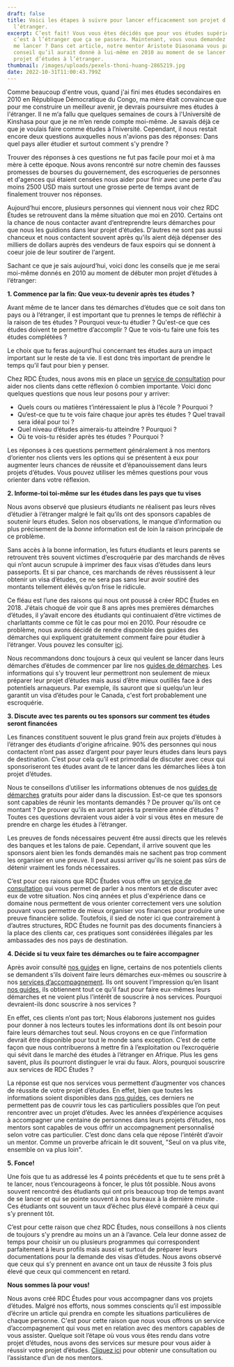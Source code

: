 ```yaml
---
draft: false
title: Voici les étapes à suivre pour lancer efficacement son projet d’études à
  l’étranger.
excerpt: C’est fait! Vous vous êtes décidés que pour vos études supérieures,
  c’est à l’étranger que ça se passera. Maintenant, vous vous demandez comment
  me lancer ? Dans cet article, notre mentor Aristote Diasonama vous partage le
  conseil qu’il aurait donné à lui-même en 2010 au moment de se lancer dans son
  projet d’études à l’étranger.
thumbnail: /images/uploads/pexels-thoni-huang-2865219.jpg
date: 2022-10-31T11:00:43.799Z
---
```

Comme beaucoup d'entre vous, quand j'ai fini mes études secondaires en 2010 en République Démocratique du Congo, ma mère était convaincue que pour me construire un meilleur avenir, je devrais poursuivre mes études à l'étranger. Il ne m‘a fallu que quelques semaines de cours à l'Université de Kinshasa pour que je ne m’en rende compte moi-même. Je savais déjà ce que je voulais faire comme études à l’niversité. Cependant, il nous restait encore deux questions auxquelles nous n'avions pas des réponses:  Dans quel pays aller étudier et surtout comment s'y prendre ?

Trouver des réponses à ces questions ne fut pas facile pour moi et à ma mère à cette époque. Nous avons rencontré sur notre chemin des fausses promesses de bourses du gouvernement, des escroqueries de personnes et d'agences qui étaient censées nous aider pour finir avec une perte d‘au moins 2500 USD mais surtout une grosse perte de temps avant de finalement trouver nos réponses.

Aujourd‘hui encore, plusieurs personnes qui viennent nous voir chez RDC Études se retrouvent dans la même situation que moi en 2010. Certains ont la chance de nous contacter avant d‘entreprendre leurs démarches pour que nous les guidions dans leur projet d‘études. D‘autres ne sont pas aussi chanceux et nous contactent souvent après qu'ils aient déjà dépenser des milliers de dollars auprès des vendeurs de faux espoirs qui se donnent à coeur joie de leur soutirer de l‘argent.

Sachant ce que je sais aujourd‘hui, voici donc les conseils que je me serai moi-même donnés en 2010 au moment de débuter mon projet d‘études à l‘étranger:

**1. Commence par la fin: Que veux-tu devenir après tes études ?**

Avant même de te lancer dans tes démarches d‘études que ce soit dans ton pays ou à l‘étranger, il est important que tu prennes le temps de réfléchir à la raison de tes études ? Pourquoi veux-tu étudier ? Qu'est-ce que ces études doivent te permettre d’accomplir ? Que te vois-tu faire une fois tes études complétées ?

Le choix que tu feras aujourd’hui concernant tes études aura un impact important sur le reste de ta vie. Il est donc très important de prendre le temps qu’il faut pour bien y penser.

Chez RDC Études, nous avons mis en place un [service de consultation](/assistance-process) pour aider nos clients dans cette réflexion ô combien importante. Voici donc quelques questions que nous leur posons pour y arriver:
- Quels cours ou matières t’intéressaient le plus à l‘école ? Pourquoi ?
- Qu‘est-ce que tu te vois faire chaque jour après tes études ? Quel travail sera idéal pour toi ?
- Quel niveau d’études aimerais-tu atteindre ? Pourquoi ?
- Où te vois-tu résider après tes études ? Pourquoi ?

Les réponses à ces questions permettent généralement à nos mentors d‘orienter nos clients vers les options qui se présentent à eux pour augmenter leurs chances de réussite et d‘épanouissement dans leurs projets d‘études. Vous pouvez utiliser les mêmes questions pour vous orienter dans votre réflexion.

**2. Informe-toi toi-même sur les études dans les pays que tu vises**

Nous avons observé que plusieurs étudiants ne réalisent pas leurs rêves d’étudier à l’étranger malgré le fait qu’ils ont des sponsors capables de soutenir leurs études. Selon nos observations, le manque d’information ou plus précisement de la *bonne* information est de loin la raison principale de ce problème.

Sans accès à la bonne information, les futurs étudiants et leurs parents se retrouvent très souvent victimes d‘escroquérie par des marchands de rêves qui n’ont aucun scrupule à imprimer des faux visas d’études dans leurs passeports. Et si par chance, ces marchands de rêves réussissent à leur obtenir un visa d’études, ce ne sera pas sans leur avoir soutiré des montants tellement élévés qu‘on frise le ridicule.

Ce fléau est l’une des raisons qui nous ont poussé à créer RDC Études en 2018. J‘étais choqué de voir que 8 ans après mes premières démarches d’études, il y’avait encore des étudiants qui continuaient d’être victimes de charlattants comme ce fût le cas pour moi en 2010. Pour résoudre ce problème, nous avons décidé de rendre disponible des guides des démarches qui expliquent gratuitement comment faire pour étudier à l‘étranger. Vous pouvez les consulter [ici](/guides).

Nous recommandons donc toujours à ceux qui veulent se lancer dans leurs démarches d’études de commencer par lire nos [guides de démarches](/guides). Les informations qui s’y trouvent leur permettront non seulement de mieux préparer leur projet d’études mais aussi d’être mieux outillés face à des potentiels arnaqueurs. Par exemple, ils sauront que si quelqu’un leur garantit un visa d’études pour le Canada, c'est fort probablement une escroquérie.

**3. Discute avec tes parents ou tes sponsors sur comment tes études seront financées**

Les finances constituent souvent le plus grand frein aux projets d’études à l’étranger des étudiants d'origine africaine. 90% des personnes qui nous contactent n’ont pas assez d’argent pour payer leurs études dans leurs pays de destination. C’est pour cela qu’il est primordial de discuter avec ceux qui sponsoriseront tes études avant de te lancer dans les démarches liées à ton projet d’études. 

Nous te conseillons d’utiliser les informations obtenues de nos [guides de démarches](/guides) gratuits pour aider dans la discussion. Est-ce que tes sponsors sont capables de réunir les montants demandés ? De prouver qu'ils ont ce montant ? De prouver qu'ils en auront après ta première année d’études ? Toutes ces questions devraient vous aider à voir si vous êtes en mesure de prendre en charge les études à l’étranger.

Les preuves de fonds nécessaires peuvent être aussi directs que les relevés des banques et les talons de paie. Cependant, il arrive souvent que les sponsors aient bien les fonds demandés mais ne sachent pas trop comment les organiser en une preuve. Il peut aussi arriver qu'ils ne soient pas sûrs de détenir vraiment les fonds nécessaires. 

C’est pour ces raisons que RDC Études vous offre un [service de consultation](/assistance-request) qui vous permet de parler à nos mentors et de discuter avec eux de votre situation. Nos cinq années et plus d'expérience dans ce domaine nous permettent de vous orienter correctement vers une solution pouvant vous permettre de mieux organiser vos finances pour produire une preuve financière solide. Toutefois, il sied de noter ici que contrairement à d’autres structures, RDC Études ne fournit pas des documents financiers à la place des clients car, ces pratiques sont considérées illégales par les ambassades des nos pays de destination.

**4. Décide si tu veux faire tes démarches ou te faire accompagner**

Après avoir consulté [nos guides](/guides) en ligne, certains de nos potentiels clients se demandent s’ils doivent faire leurs démarches eux-mêmes ou souscrire à nos [services d’accompagnement](/assistance-request). Ils ont souvent l’impression qu’en lisant [nos guides](/guides), ils obtiennent tout ce qu’il faut pour faire eux-mêmes leurs démarches et ne voient plus l’intérêt de souscrire à nos services. Pourquoi devraient-ils donc souscrire à nos services ?

En effet, ces clients n’ont pas tort; Nous élaborons justement nos guides pour donner à nos lecteurs toutes les informations dont ils ont besoin pour faire leurs démarches tout seul. Nous croyons en ce que l’information devrait être disponible pour tout le monde sans exception. C’est de cette façon que nous contribuerons à mettre fin à l’exploitation ou l’excroquérie qui sévit dans le marché des études à l’étranger en Afrique. Plus les gens savent, plus ils pourront distinguer le vrai du faux. Alors, pourquoi souscrire aux services de RDC Études ? 

La réponse est que nos services vous permettent d’augmenter vos chances de réussite de votre projet d’études. En effet, bien que toutes les informations soient disponibles dans [nos guides](/guides), ces derniers ne permettent pas de couvrir tous les cas particuliers possibles que l’on peut rencontrer avec un projet d’études. Avec les années d’expérience acquises à accompagner une centaine de personnes dans leurs projets d’études, nos mentors sont capables de vous offrir un accompagnement personnalisé selon votre cas particulier. C’est donc dans cela que répose l’intérêt d’avoir un mentor. Comme un proverbe africain le dit souvent, "Seul on va plus vite, ensemble on va plus loin". 

**5. Fonce!**

Une fois que tu as addressé les 4 points précédents et que tu te sens prêt à te lancer, nous t’encourageons à foncer, le plus tôt possible. Nous avons souvent rencontré des étudiants qui ont pris beaucoup trop de temps avant de se lancer et qui se pointe souvent à nos bureaux à la dernière minute . Ces étudiants ont souvent un taux d’échec plus élevé comparé à ceux qui s’y prennent tôt. 

C’est pour cette raison que chez RDC Études, nous conseillons à nos clients de toujours s’y prendre au moins un an à l’avance. Cela leur donne assez de temps pour choisir un ou plusieurs programmes qui correspondent parfaitement à leurs profils mais aussi et surtout de préparer leurs documentations pour la demande des visas d’études. Nous avons observé que ceux qui s’y prennent en avance ont un taux de réussite 3 fois plus élevé que ceux qui commencent en retard.


**Nous sommes là pour vous!**

Nous avons créé RDC Études pour vous accompagner dans vos projets d’études. Malgré nos efforts, nous sommes conscients qu’il est impossible d’écrire un article qui prendra en compte les situations particulières de chaque personne. C'est pour cette raison que nous vous offrons un service d’accompagnement qui vous met en relation avec des mentors capables de vous assister. Quelque soit l’étape où vous vous êtes rendu dans votre projet d’études, nous avons des services sur mesure pour vous aider à réussir votre projet d’études. [Cliquez ici](/assistance-process) pour obtenir une consultation ou l’assistance d’un de nos mentors.